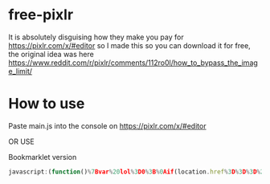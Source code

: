 # free-pixlr
It is absolutely disguising how they make you pay for https://pixlr.com/x/#editor so I made this so you can download it for free, the original idea was here https://www.reddit.com/r/pixlr/comments/112ro0l/how_to_bypass_the_image_limit/

# How to use 
Paste main.js into the console on https://pixlr.com/x/#editor


OR USE


Bookmarklet version

```js 
javascript:(function()%7Bvar%20lol%3D0%3B%0Aif(location.href%3D%3D%3D%22https%3A%2F%2Fpixlr.com%2Fx%2F%23editor%22%26%26lol%3D%3D%3D0)%7B%0A%20%20%20%20lol%2B%2B%0Adocument.getElementById('save').onclick%3Dfunction()%7B%0AsetTimeout(function()%7B%0A%20%20%20%20function%20downloadURI(d%2C%20e)%20%7B%0A%20%20%20%20var%20o%20%3D%20document.createElement(%22a%22)%3B%0A%20%20%20%20o.download%20%3D%20e%2C%20o.href%20%3D%20d%2C%20document.body.appendChild(o)%2C%20o.click()%2C%20document.body.removeChild(o)%0A%7D%0Aconst%20canvas%3Ddocument.getElementsByTagName(%22canvas%22)%5B0%5D%3B%0Alet%20canvasW%20%3D%20canvas.getBoundingClientRect().width%3B%0Alet%20canvasH%20%3D%20canvas.getBoundingClientRect().height%3B%0Alet%20btnC%3D%22button%20big%20white%20w-100%20pad-30%20text-default%22%0Adocument.getElementsByClassName('heavy%20bold')%5B0%5D.parentNode.innerHTML%3D%60%0A%3Cspan%3E%3Cimg%20src%3D%22%24%7Bdocument.getElementsByClassName(%22canvas%22)%5B0%5D.toDataURL()%7D%22%20width%3D%22%24%7BcanvasW%2F10%7D%22%20height%3D%22%24%7BcanvasH%2F10%7D%22%3E%3Ch1%20class%3D%22heavy%20bold%22%20onclick%3D%22window.open('https%3A%2F%2Fgithub.com%2FArjhanT0teck%2Ffree-pixlr')%22%3EFree%20pixlr%3C%2Fh1%3E%3C%2Fspan%3E%0A%3Ca%20href%3D%22https%3A%2F%2Fgithub.com%2FArjhanT0teck%2Ffree-pixlr%2F%22%3EGithub%3C%2Fa%3E%0ADownload%20as%3A%0A%3Cbutton%20onclick%3D%22downloadURI('%24%7Bdocument.getElementsByClassName(%22canvas%22)%5B0%5D.toDataURL()%7D'%2C'pixlr.jpg')%22%20class%3D%22%24%7BbtnC%7D%22%3EJPG%3C%2Fbutton%3E%0A%3Cbutton%20class%3D%22%24%7BbtnC%7D%22%20onclick%3D%22downloadURI('%24%7Bdocument.getElementsByClassName(%22canvas%22)%5B0%5D.toDataURL()%7D'%2C'pixlr.svg')%22%3ESVG%3C%2Fbutton%3E%0A%3Cbutton%20class%3D%22%24%7BbtnC%7D%22%20onclick%3D%22downloadURI('%24%7Bdocument.getElementsByClassName(%22canvas%22)%5B0%5D.toDataURL()%7D'%2C'pixlr.png')%22%3EPNG%3C%2Fbutton%3E%0A%60%0A%7D%2C100)%0A%7D%0A%7D%20else%20%7B%0A%20%20%20%20alert(%22Error%20either%20go%20into%20the%20editor%20or%20press%20save.%22)%0A%7D%7D)()%3B```
